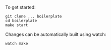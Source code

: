To get started:

    git clone ... boilerplate
    cd boilerplate
    make start
    
Changes can be automatically built using watch:

    watch make